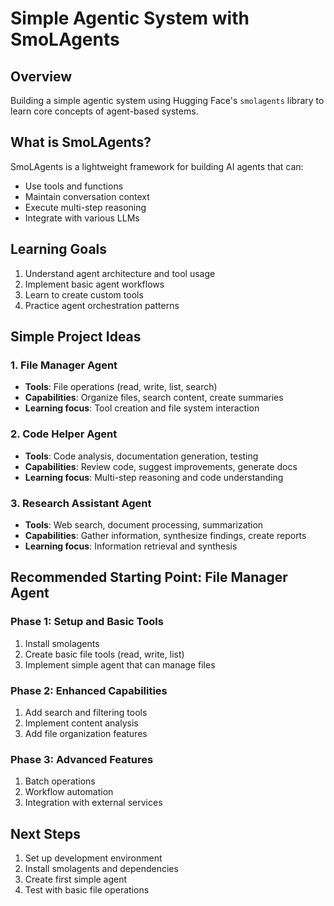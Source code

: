 # Simple Agentic System with SmoLAgents

## Overview
Building a simple agentic system using Hugging Face's `smolagents` library to learn core concepts of agent-based systems.

## What is SmoLAgents?
SmoLAgents is a lightweight framework for building AI agents that can:
- Use tools and functions
- Maintain conversation context
- Execute multi-step reasoning
- Integrate with various LLMs

## Learning Goals
1. Understand agent architecture and tool usage
2. Implement basic agent workflows
3. Learn to create custom tools
4. Practice agent orchestration patterns

## Simple Project Ideas

### 1. File Manager Agent
- **Tools**: File operations (read, write, list, search)
- **Capabilities**: Organize files, search content, create summaries
- **Learning focus**: Tool creation and file system interaction

### 2. Code Helper Agent
- **Tools**: Code analysis, documentation generation, testing
- **Capabilities**: Review code, suggest improvements, generate docs
- **Learning focus**: Multi-step reasoning and code understanding

### 3. Research Assistant Agent
- **Tools**: Web search, document processing, summarization
- **Capabilities**: Gather information, synthesize findings, create reports
- **Learning focus**: Information retrieval and synthesis

## Recommended Starting Point: File Manager Agent

### Phase 1: Setup and Basic Tools
1. Install smolagents
2. Create basic file tools (read, write, list)
3. Implement simple agent that can manage files

### Phase 2: Enhanced Capabilities
1. Add search and filtering tools
2. Implement content analysis
3. Add file organization features

### Phase 3: Advanced Features
1. Batch operations
2. Workflow automation
3. Integration with external services

## Next Steps
1. Set up development environment
2. Install smolagents and dependencies
3. Create first simple agent
4. Test with basic file operations